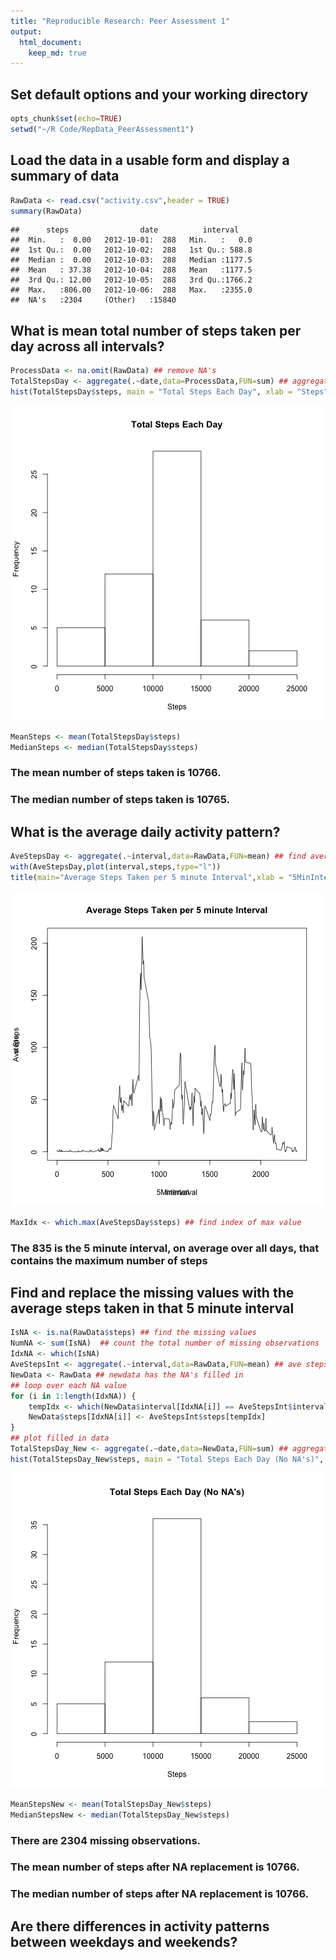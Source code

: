 ```yaml
---
title: "Reproducible Research: Peer Assessment 1"
output: 
  html_document:
    keep_md: true
---
```


## Set default options and your working directory

```r
opts_chunk$set(echo=TRUE)
setwd("~/R Code/RepData_PeerAssessment1")
```

## Load the data in a usable form and display a summary of data

```r
RawData <- read.csv("activity.csv",header = TRUE)
summary(RawData)
```

```
##      steps                date          interval     
##  Min.   :  0.00   2012-10-01:  288   Min.   :   0.0  
##  1st Qu.:  0.00   2012-10-02:  288   1st Qu.: 588.8  
##  Median :  0.00   2012-10-03:  288   Median :1177.5  
##  Mean   : 37.38   2012-10-04:  288   Mean   :1177.5  
##  3rd Qu.: 12.00   2012-10-05:  288   3rd Qu.:1766.2  
##  Max.   :806.00   2012-10-06:  288   Max.   :2355.0  
##  NA's   :2304     (Other)   :15840
```


## What is mean total number of steps taken per day across all intervals?


```r
ProcessData <- na.omit(RawData) ## remove NA's
TotalStepsDay <- aggregate(.~date,data=ProcessData,FUN=sum) ## aggregate by date and sum steps
hist(TotalStepsDay$steps, main = "Total Steps Each Day", xlab = "Steps")
```

![plot of chunk meansteps](figure/meansteps-1.png) 

```r
MeanSteps <- mean(TotalStepsDay$steps)
MedianSteps <- median(TotalStepsDay$steps)
```
### The mean number of steps taken is 10766.
### The median number of steps taken is 10765.

## What is the average daily activity pattern?

```r
AveStepsDay <- aggregate(.~interval,data=RawData,FUN=mean) ## find average steps each day for each by 5 minute interval
with(AveStepsDay,plot(interval,steps,type="l"))
title(main="Average Steps Taken per 5 minute Interval",xlab = "5MinInterval",ylab = "Ave Steps")
```

![plot of chunk dailypattern](figure/dailypattern-1.png) 

```r
MaxIdx <- which.max(AveStepsDay$steps) ## find index of max value
```

### The 835 is the 5 minute interval, on average over all days, that contains the maximum number of steps

## Find and replace the missing values with the average steps taken in that 5 minute interval

```r
IsNA <- is.na(RawData$steps) ## find the missing values
NumNA <- sum(IsNA)  ## count the total number of missing observations
IdxNA <- which(IsNA)
AveStepsInt <- aggregate(.~interval,data=RawData,FUN=mean) ## ave steps for each interval
NewData <- RawData ## newdata has the NA's filled in
## loop over each NA value
for (i in 1:length(IdxNA)) {
    tempIdx <- which(NewData$interval[IdxNA[i]] == AveStepsInt$interval)
    NewData$steps[IdxNA[i]] <- AveStepsInt$steps[tempIdx]
}
## plot filled in data
TotalStepsDay_New <- aggregate(.~date,data=NewData,FUN=sum) ## aggregate by date and sum steps
hist(TotalStepsDay_New$steps, main = "Total Steps Each Day (No NA's)", xlab = "Steps")
```

![plot of chunk missingvalues](figure/missingvalues-1.png) 

```r
MeanStepsNew <- mean(TotalStepsDay_New$steps)
MedianStepsNew <- median(TotalStepsDay_New$steps)
```
### There are 2304 missing observations.
### The mean number of steps after NA replacement is 10766.
### The median number of steps after NA replacement is 10766.

## Are there differences in activity patterns between weekdays and weekends?
